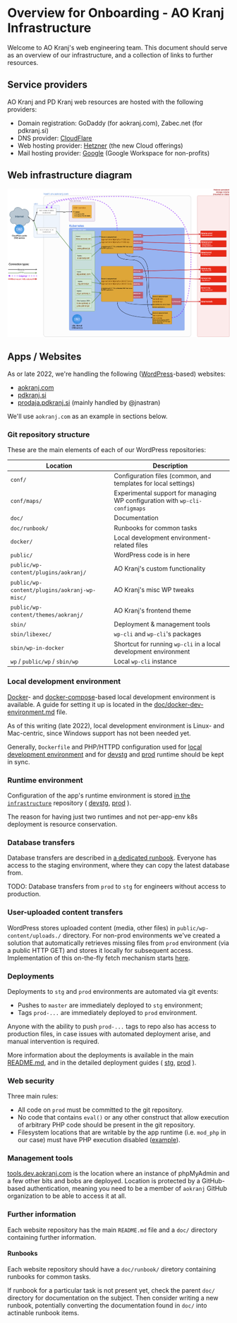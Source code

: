 # Overview for Onboarding - AO Kranj Infrastructure

Welcome to AO Kranj's web engineering team.
This document should serve as an overview of our infrastructure,
and a collection of links to further resources.



## Service providers

AO Kranj and PD Kranj web resources are hosted with the following providers:
* Domain registration: GoDaddy (for aokranj.com), Zabec.net (for pdkranj.si)
* DNS provider: [CloudFlare](https://dash.cloudflare.com/)
* Web hosting provider: [Hetzner](https://console.hetzner.cloud) (the new Cloud offerings)
* Mail hosting provider: [Google](https://admin.google.com) (Google Workspace for non-profits)



## Web infrastructure diagram

![Infrastructure diagram](infrastructure-diagram.drawio.png?raw=true "Infrastructure diagram")



## Apps / Websites

As or late 2022, we're handling the following ([WordPress](https://wordpress.org/)-based) websites:
* [aokranj.com](https://www.aokranj.com)
* [pdkranj.si](https://www.pdkranj.si)
* [prodaja.pdkranj.si](https://prodaja.pdkranj.si) (mainly handled by @jnastran)

We'll use `aokranj.com` as an example in sections below.



### Git repository structure

These are the main elements of each of our WordPress repositories:

| Location                                      | Description                  |
|-----------------------------------------------|------------------------------|
| `conf/`                                       | Configuration files (common, and templates for local settings) |
| `conf/maps/`                                  | Experimental support for managing WP configuration with `wp-cli-configmaps` |
| `doc/`                                        | Documentation |
| `doc/runbook/`                                | Runbooks for common tasks |
| `docker/`                                     | Local development environment-related files |
| `public/`                                     | WordPress code is in here |
| `public/wp-content/plugins/aokranj/`          | AO Kranj's custom functionality |
| `public/wp-content/plugins/aokranj-wp-misc/`  | AO Kranj's misc WP tweaks |
| `public/wp-content/themes/aokranj/`           | AO Kranj's frontend theme |
| `sbin/`                                       | Deployment & management tools |
| `sbin/libexec/`                               | `wp-cli` and `wp-cli`'s packages |
| `sbin/wp-in-docker`                           | Shortcut for running `wp-cli` in a local development environment |
| `wp` / `public/wp` / `sbin/wp`                | Local `wp-cli` instance |



### Local development environment

[Docker](https://www.docker.com/)- and [docker-compose](https://docs.docker.com/compose/)-based
local development environment is available.
A guide for setting it up is located in the [doc/docker-dev-environment.md](https://github.com/aokranj/website-aokranj.com/blob/master/doc/docker-dev-environment.md) file.

As of this writing (late 2022), local development environment is Linux- and Mac-centric,
since Windows support has not been needed yet.

Generally, `Dockerfile` and PHP/HTTPD configuration used for [local development environment](https://github.com/aokranj/website-aokranj.com/blob/master/docker)
and for [devstg](../k8s/app-runtime-httpd-php-devstg) and [prod](../k8s/app-runtime-httpd-php-devstg) runtime should be kept in sync.



### Runtime environment

Configuration of the app's runtime environment is stored [in the `infrastructure`](https://github.com/aokranj/infrastructure) repository
(
 [devstg](https://github.com/aokranj/infrastructure/tree/master/k8s/app-runtime-httpd-php-devstg),
 [prod](https://github.com/aokranj/infrastructure/tree/master/k8s/app-runtime-httpd-php-prod)
).

The reason for having just two runtimes and not per-app-env k8s deployment is resource conservation.



### Database transfers

Database transfers are described in [a dedicated runbook](https://github.com/aokranj/website-aokranj.com/blob/master/doc/runbook/database-transfers.md).
Everyone has access to the staging environment, where they can copy the latest database from.

TODO: Database transfers from `prod` to `stg` for engineers without access to production.



### User-uploaded content transfers

WordPress stores uploaded content (media, other files) in `public/wp-content/uploads./` directory.
For non-prod environments we've created a solution that automatically retrieves missing files from `prod` environment (via a public HTTP GET) and stores it locally for subsequent access.
Implementation of this on-the-fly fetch mechanism starts [here](https://github.com/aokranj/website-aokranj.com/blob/e452fbae003bd2dbc6699bf73f517befaaa6e082/public/.htaccess#L61).



### Deployments

Deployments to `stg` and `prod` environments are automated via git events:
* Pushes to `master` are immediately deployed to `stg` environment;
* Tags `prod-...` are immediately deployed to `prod` environment.

Anyone with the ability to push `prod-...` tags to repo also has access to production files,
in case issues with automated deployment arise, and manual intervention is required.

More information about the deployments is available in the main
[README.md](https://github.com/aokranj/website-aokranj.com/),
and in the detailed deployment guides (
[stg](https://github.com/aokranj/website-aokranj.com/blob/master/doc/runbook/deploy-to-stg.md),
[prod](https://github.com/aokranj/website-aokranj.com/blob/master/doc/runbook/deploy-to-prod.md)
).



### Web security

Three main rules:
* All code on `prod` must be committed to the git repository.
* No code that contains `eval()` or any other construct that allow execution of arbitrary PHP code should be present in the git repository.
* Filesystem locations that are writable by the app runtime (i.e. `mod_php` in our case) must have PHP execution disabled ([example](https://github.com/aokranj/infrastructure/blob/2a28c9380419b04057c47baa827f4abd94715a65/k8s/app-runtime-httpd-php-prod/conf/apache2/sites-enabled/www.aokranj.com.conf#L6)).



### Management tools

[tools.dev.aokranj.com](https://tools.dev.aokranj.com) is the location where an instance of phpMyAdmin
and a few other bits and bobs are deployed. Location is protected by a GitHub-based authentication,
meaning you need to be a member of `aokranj` GitHub organization to be able to access it at all.



### Further information

Each website repository has the main `README.md` file and a `doc/` directory containing further information.


#### Runbooks

Each website repository should have a `doc/runbook/` diretory containing runbooks for common tasks.

If runbook for a particular task is not present yet, check the parent `doc/` directory for documentation on the subject.
Then consider writing a new runbook, potentially converting the documentation found in `doc/` into actinable runbook items.
